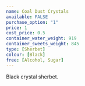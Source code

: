 ```yaml
---
name: Coal Dust Crystals
available: FALSE
purchase_option: "1"
price: 1
cost_price: 0.5
container_water_weight: 919
container_sweets_weight: 845
type: [Sherbet]
colour: [Black]
free: [Alcohol, Sugar]
---
```

Black crystal sherbet.